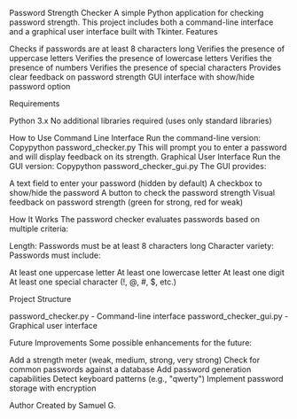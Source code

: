 Password Strength Checker
A simple Python application for checking password strength. This project includes both a command-line interface and a graphical user interface built with Tkinter.
Features

Checks if passwords are at least 8 characters long
Verifies the presence of uppercase letters
Verifies the presence of lowercase letters
Verifies the presence of numbers
Verifies the presence of special characters
Provides clear feedback on password strength
GUI interface with show/hide password option

Requirements

Python 3.x
No additional libraries required (uses only standard libraries)

How to Use
Command Line Interface
Run the command-line version:
Copypython password_checker.py
This will prompt you to enter a password and will display feedback on its strength.
Graphical User Interface
Run the GUI version:
Copypython password_checker_gui.py
The GUI provides:

A text field to enter your password (hidden by default)
A checkbox to show/hide the password
A button to check the password strength
Visual feedback on password strength (green for strong, red for weak)

How It Works
The password checker evaluates passwords based on multiple criteria:

Length: Passwords must be at least 8 characters long
Character variety: Passwords must include:

At least one uppercase letter
At least one lowercase letter
At least one digit
At least one special character (!, @, #, $, etc.)



Project Structure

password_checker.py - Command-line interface
password_checker_gui.py - Graphical user interface

Future Improvements
Some possible enhancements for the future:

Add a strength meter (weak, medium, strong, very strong)
Check for common passwords against a database
Add password generation capabilities
Detect keyboard patterns (e.g., "qwerty")
Implement password storage with encryption

Author
Created by Samuel G.
